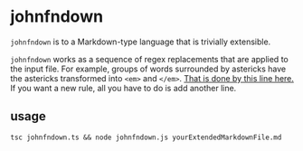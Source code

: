 # johnfndown
`johnfndown` is to a Markdown-type language that is trivially extensible. 

`johnfndown` works as a sequence of regex replacements that are applied to the input file. For example, groups of words surrounded by astericks have the astericks transformed into `<em>` and `</em>`. [That is done by this line here.](https://github.com/johnfn/johnfndown/blob/master/johnfndown.ts#L17) If you want a new rule, all you have to do is add another line.

## usage

`tsc johnfndown.ts && node johnfndown.js yourExtendedMarkdownFile.md`
